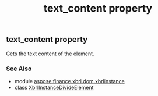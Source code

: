 ﻿---
title: text_content property
second_title: Aspose.Finance for Python via .NET API References
description: 
type: docs
weight: 380
url: /python-net/aspose.finance.xbrl.dom.xbrlinstance/xbrlinstancedivideelement/text_content/
is_root: false
---

## text_content property


Gets the text content of the element.

### See Also
* module [aspose.finance.xbrl.dom.xbrlinstance](../../)
* class [XbrlInstanceDivideElement](/finance/python-net/aspose.finance.xbrl.dom.xbrlinstance/xbrlinstancedivideelement)
